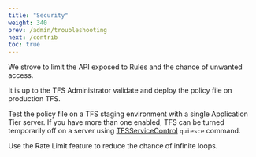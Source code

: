 ```yaml
---
title: "Security"
weight: 340
prev: /admin/troubleshooting
next: /contrib
toc: true
---
```


We strove to limit the API exposed to Rules and the chance of unwanted access.

It is up to the TFS Administrator validate and deploy the policy file on production TFS.

Test the policy file on a TFS staging environment with a single Application Tier server. If you have more than one enabled, TFS can be turned temporarily off on a server using [TFSServiceControl](https://msdn.microsoft.com/en-us/library/ff470382.aspx) `quiesce` command.

Use the Rate Limit feature to reduce the chance of infinite loops.